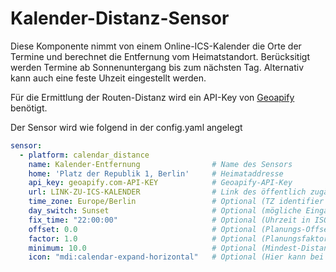 # Kalender-Distanz-Sensor
Diese Komponente nimmt von einem Online-ICS-Kalender die Orte der Termine und berechnet die Entfernung vom Heimatstandort.
Berücksitigt werden Termine ab Sonnenuntergang bis zum nächsten Tag. Alternativ kann auch eine feste Uhzeit eingestellt werden.

Für die Ermittlung der Routen-Distanz wird ein API-Key von [Geoapify](https://www.geoapify.com/) benötigt.

Der Sensor wird wie folgend in der config.yaml angelegt

```yaml
sensor:
  - platform: calendar_distance
    name: Kalender-Entfernung                # Name des Sensors
    home: 'Platz der Republik 1, Berlin'     # Heimataddresse
    api_key: geoapify.com-API-KEY            # Geoapify-API-Key
    url: LINK-ZU-ICS-KALENDER                # Link des öffentlich zugänglichen ICS-Kalenders
    time_zone: Europe/Berlin                 # Optional (TZ identifier https://en.wikipedia.org/wiki/List_of_tz_database_time_zones)
    day_switch: Sunset                       # Optional (mögliche Eingaben: Sunset, FixTime)
    fix_time: "22:00:00"                     # Optional (Uhrzeit in ISO-8601-Format)
    offset: 0.0                              # Optional (Planungs-Offset)
    factor: 1.0                              # Optional (Planungsfaktor)
    minimum: 10.0                            # Optional (Mindest-Distanz in km)
    icon: "mdi:calendar-expand-horizontal"   # Optional (Hier kann bei Bedarf ein anderes Icon gewählt werden)
```
